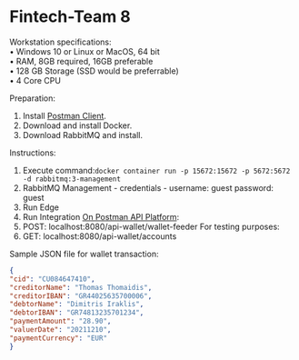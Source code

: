 # Fintech-Team 8

Workstation specifications: </br>
• Windows 10 or Linux or MacOS, 64 bit </br>
• RAM, 8GB required, 16GB preferable </br>
• 128 GB Storage (SSD would be preferrable) </br>
• 4 Core CPU </br>

Preparation:
1. Install [Postman Client](https://www.postman.com/product/rest-client/). 
2. Download and install Docker.
3. Download RabbitMQ and install.


Instructions:
1. Execute command:```docker container run -p 15672:15672 -p 5672:5672 -d rabbitmq:3-management```
2. RabbitMQ Management - credentials - username: guest password: guest
3. Run Edge
4. Run Integration
 [On Postman API Platform](https://www.postman.com):
5. POST: localhost:8080/api-wallet/wallet-feeder
 For testing purposes:
6. GET: localhost:8080/api-wallet/accounts


Sample JSON file for wallet transaction:
```json
{
"cid": "CU084647410",
"creditorName": "Thomas Thomaidis",
"creditorIBAN": "GR44025635700006",
"debtorName": "Dimitris Iraklis",
"debtorIBAN": "GR74813235701234",
"paymentAmount": "28.90",
"valuerDate": "20211210",
"paymentCurrency": "EUR"
}
```
